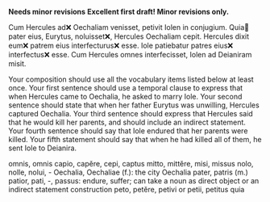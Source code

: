 **Needs minor revisions**
**Excellent first draft!  Minor revisions only.**

Cum Hercules ad❌  Oechaliam venisset, petivit Iolen in conjugium. Quia🤔 pater eius, Eurytus, noluisset❌, Hercules Oechaliam cepit. Hercules dixit eum❌ patrem eius interfecturus❌ esse. Iole patiebatur patres eius❌ interfectus❌ esse. Cum Hercules omnes interfecisset, Iolen ad Deianiram misit.



Your composition should use all the vocabulary items listed below at least once.
Your first sentence should use a temporal clause to express that when Hercules came to Oechalia, he asked to marry Iole.
Your second sentence should state that when her father Eurytus was unwilling, Hercules captured Oechalia.
Your third sentence should express that Hercules said that he would kill her parents, and should include an indirect statement.
Your fourth sentence should say that Iole endured that her parents were killed.
Your fifth statement should say that when he had killed all of them, he sent Iole to Deianira.

omnis, omnis
capio, capĕre, cepi, captus
mitto, mittĕre, misi, missus
nolo, nolle, nolui, -
Oechalia, Oechaliae (f.): the city Oechalia
pater, patris (m.)
patior, pati, -, passus: endure, suffer; can take a noun as direct object or an indirect statement construction
peto, petĕre, petivi or petii, petitus
quia
